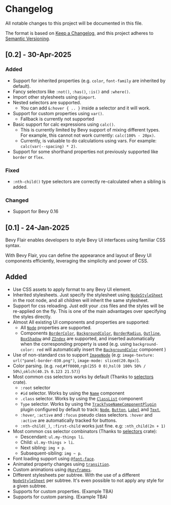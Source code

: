 # Changelog

All notable changes to this project will be documented in this file.

The format is based on [Keep a Changelog](https://keepachangelog.com/en/1.1.0/),
and this project adheres to [Semantic Versioning](https://semver.org/spec/v2.0.0.html).

## [0.2] - 30-Apr-2025

### Added

- Support for inherited properties (e.g. `color`, `font-family` are inherited by default).
- Fancy selectors like `:not()`, `:has()`, `:is()` and `:where()`.
- Import other stylesheets using `@import`.
- Nested selectors are supported.
    - You can add `&:hover { .. }` inside a selector and it will work.
- Support for custom properties using `var()`.
    - Fallback is currently not supported
- Basic support for calc expressions using `calc()`.
    - This is currently limited by Bevy support of mixing different types. For example, this cannot not work currently: `calc(100% - 20px)`.
    - Currently, is valuable to do calculations using vars. For example: `calc(var(--spacing) * 2)`.
- Support for some shorthand properties not previously supported like `border` or `flex`.

### Fixed
- `:nth-child()` type selectors are correctly re-calculated when a sibling is added.

### Changed
- Support for Bevy 0.16

## [0.1] - 24-Jan-2025

Bevy Flair enables developers to style Bevy UI interfaces using familiar CSS syntax.

With Bevy Flair, you can define the appearance and layout of Bevy UI components efficiently, leveraging the simplicity and power of CSS.

## Added

- Use CSS assets to apply format to any Bevy UI element.
- Inherited stylesheets. Just specify the stylesheet using [`NodeStyleSheet`] in the root node, and all children will inherit the same stylesheet.
- Support for css reloading. Just edit your .css files and the styles will be re-applied on the fly. This is one of the main advantages over specifying the styles directly.
- Almost All existing UI components and properties are supported:
    - All [`Node`] properties are supported.
    - Components [`BorderColor`], [`BackgroundColor`], [`BorderRadius`], [`Outline`], [`BoxShadow`] and [`ZIndex`]
      are supported, and inserted automatically when the corresponding property is used (e.g. using `background-color: red` will automatically insert the [`BackgroundColor`] component )
- Use of non-standard css to support [`ImageNode`] (e.g: `image-texture: url("panel-border-030.png")`, `image-mode: sliced(20.0px)`).
- Color parsing. (e.g. `red`,`#ff0000`,`rgb(255 0 0)`,`hsl(0 100% 50% / 50%)`,`oklch(40.1% 0.123 21.57)`)
- Most common css selectors works by default (Thanks to [selectors] crate).
    - `:root` selector
    - `#id` selector. Works by using the [`Name`] component
    - `.class` selector. Works by using the [`ClassList`] component
    - `Type` selector. Works by using the [`TrackTypeNameComponentPlugin`] plugin configured by default to track: [`Node`], [`Button`], [`Label`] and [`Text`],
    - `:hover`, `:active` and `:focus` pseudo class selectors. `:hover` and `:active` are automatically tracked for buttons.
    - `:nth-child(_)`, `:first-child` works just fine. e.g: `:nth_child(2n + 1)`
- Most common css selector combinators  (Thanks to [selectors] crate):
    - Descendant: `ul.my-things li`.
    - Child: `ul.my-things > li`.
    - Next sibling: `img + p`.
    - Subsequent-sibling: `img ~ p`.
- Font loading support using [`@font-face`].
- Animated property changes using [`transition`].
- Custom animations using [`@keyframes`].
- Different stylesheets per subtree. With the use of a different [`NodeStyleSheet`] per subtree. It's even possible to not apply any style for a given subtree.
- Supports for custom properties. (Example TBA)
- Supports for custom parsing. (Example TBA)

[`Node`]: https://docs.rs/bevy/0.15.1/bevy/ui/struct.Node.html
[`ImageNode`]: https://docs.rs/bevy/0.15.1/bevy/ui/widget/struct.ImageNode.html
[`Button`]: https://docs.rs/bevy/0.15.1/bevy/ui/widget/struct.Button.html
[`Label`]: https://docs.rs/bevy/0.15.1/bevy/ui/widget/struct.Label.html
[`Text`]: https://docs.rs/bevy/0.15.1/bevy/ui/widget/struct.Text.html
[`Name`]: https://docs.rs/bevy/0.15.1/bevy/core/struct.Name.html
[`BorderColor`]: https://docs.rs/bevy/0.15.1/bevy/ui/struct.BorderColor.html
[`BackgroundColor`]: https://docs.rs/bevy/0.15.1/bevy/ui/struct.BackgroundColor.html
[`BorderRadius`]: https://docs.rs/bevy/0.15.1/bevy/ui/struct.BorderRadius.html
[`Outline`]: https://docs.rs/bevy/0.15.1/bevy/ui/struct.Outline.html
[`BoxShadow`]: https://docs.rs/bevy/0.15.1/bevy/ui/struct.BoxShadow.html
[`ZIndex`]: https://docs.rs/bevy/0.15.1/bevy/ui/struct.ZIndex.html
[`ClassList`]: https://docs.rs/bevy_flair/latest/bevy_flair/style/components/struct.ClassList.html
[`TrackTypeNameComponentPlugin`]: https://docs.rs/bevy_flair/latest/bevy_flair/style/struct.TrackTypeNameComponentPlugin.html
[`NodeStyleSheet`]: https://docs.rs/bevy_flair/latest/bevy_flair/style/components/enum.NodeStyleSheet.html
[selectors]: https://crates.io/crates/selectors
[`transition`]: https://developer.mozilla.org/en-US/docs/Web/CSS/transition
[`@keyframes`]: https://developer.mozilla.org/en-US/docs/Web/CSS/@keyframes
[`@font-face`]: https://developer.mozilla.org/en-US/docs/Web/CSS/@font-face